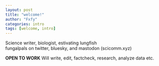 ```yaml
---
layout: post
title: "welcome!"
author: "Fxfy"
categories: intro
tags: [welcome, intro]
---
```

Science writer, biologist, estivating lungfish \
fungalpals on twitter, bluesky, and mastodon (scicomm.xyz)

**OPEN TO WORK** Will write, edit, factcheck, research, analyze data etc. 
